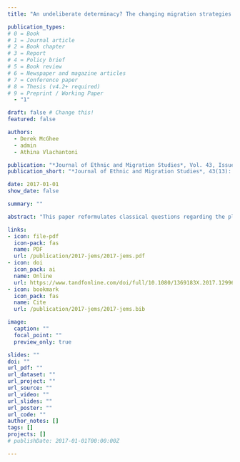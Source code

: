 ```yaml
---
title: "An undeliberate determinacy? The changing migration strategies of Polish migrants in the UK in times of Brexit"

publication_types:
# 0 = Book
# 1 = Journal article
# 2 = Book chapter
# 3 = Report
# 4 = Policy brief
# 5 = Book review
# 6 = Newspaper and magazine articles
# 7 = Conference paper
# 8 = Thesis (v4.2+ required)
# 9 = Preprint / Working Paper
  - "1"

draft: false # Change this!
featured: false

authors:
  - Derek McGhee
  - admin
  - Athina Vlachantoni

publication: "*Journal of Ethnic and Migration Studies*, Vol. 43, Issue 13, pp. 2109–2130"
publication_short: "*Journal of Ethnic and Migration Studies*, 43(13): 2109–2130"

date: 2017-01-01
show_date: false

summary: ""

abstract: "This paper reformulates classical questions regarding the plans and strategies of Polish migrants in the UK – such as decisions to leave or remain in the host country, or be ‘deliberately indeterminate’ about future plans – from a sociologically situated ‘rights-based’ perspective. This approach considers migrants’ attitudes towards specific ‘civic integration’ measures in a medium-term time frame, as well as in the new context created by the UK’s vote to leave the EU. Based on the quantitative analysis of original survey data, we investigate the factors behind Polish migrants’ migration strategies, and we argue that basic socio-economic and demographic factors are inadequate, on their own terms, to explain future migration and civic integration plans. Instead, we find that aspects such as interest in and awareness of one’s rights, as well as anxieties about the ability to maintain one’s rights in the future are stronger determinants."

links:
- icon: file-pdf
  icon-pack: fas
  name: PDF
  url: /publication/2017-jems/2017-jems.pdf
- icon: doi
  icon_pack: ai
  name: Online
  url: https://www.tandfonline.com/doi/full/10.1080/1369183X.2017.1299622
- icon: bookmark
  icon_pack: fas
  name: Cite
  url: /publication/2017-jems/2017-jems.bib

image:
  caption: ""
  focal_point: ""
  preview_only: true

slides: ""
doi: ""
url_pdf: ""
url_dataset: ""
url_project: ""
url_source: ""
url_video: ""
url_slides: ""
url_poster: ""
url_code: ""
author_notes: []
tags: []
projects: []
# publishDate: 2017-01-01T00:00:00Z

---
```

